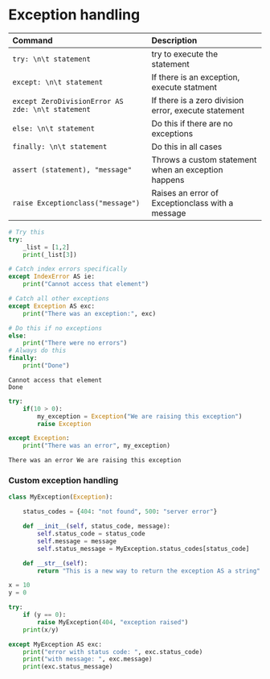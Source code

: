 # Exception handling

| Command | Description |
| :-- | :-- |
| `try: \n\t statement` | try to execute the statement |
| `except: \n\t statement` | If there is an exception, execute statment |
| `except ZeroDivisionError AS zde: \n\t statement` | If there is a zero division error, execute statement |
| `else: \n\t statement` | Do this if there are no exceptions |
| `finally: \n\t statement` | Do this in all cases |
| `assert (statement), "message"` | Throws a custom statement when an exception happens |
| `raise Exceptionclass("message")` | Raises an error of Exceptionclass with a message |


```py
# Try this
try:
    _list = [1,2]
    print(_list[3])

# Catch index errors specifically
except IndexError AS ie:
    print("Cannot access that element")

# Catch all other exceptions
except Exception AS exc:
    print("There was an exception:", exc)

# Do this if no exceptions
else:
    print("There were no errors")
# Always do this
finally:
    print("Done")
```
```
Cannot access that element
Done
```

```py
try:
    if(10 > 0):
        my_exception = Exception("We are raising this exception")
        raise Exception

except Exception:
    print("There was an error", my_exception)
```
```
There was an error We are raising this exception
```

### Custom exception handling
```py
class MyException(Exception):

    status_codes = {404: "not found", 500: "server error"}

    def __init__(self, status_code, message):
        self.status_code = status_code
        self.message = message
        self.status_message = MyException.status_codes[status_code]

    def __str__(self):
        return "This is a new way to return the exception AS a string"

x = 10
y = 0

try:
    if (y == 0):
        raise MyException(404, "exception raised")
    print(x/y)

except MyException AS exc:
    print("error with status code: ", exc.status_code)
    print("with message: ", exc.message)
    print(exc.status_message)

```
